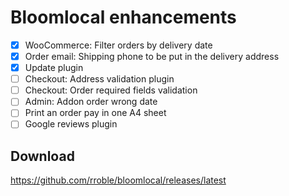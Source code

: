 # Bloomlocal enhancements

- [x] WooCommerce: Filter orders by delivery date
- [x] Order email: Shipping phone to be put in the delivery address
- [x] Update plugin
- [ ] Checkout: Address validation plugin
- [ ] Checkout: Order required fields validation
- [ ] Admin: Addon order wrong date
- [ ] Print an order pay in one A4 sheet
- [ ] Google reviews plugin

## Download
https://github.com/rroble/bloomlocal/releases/latest
